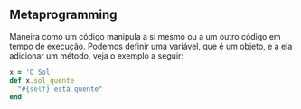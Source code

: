## Metaprogramming

Maneira como um código manipula a si mesmo ou a um outro código em tempo de execução.
Podemos definir uma variável, que é um objeto, e a ela adicionar um método, veja o exemplo a seguir:
```rb
x = 'O Sol'
def x.sol_quente
  "#{self} está quente"
end
```